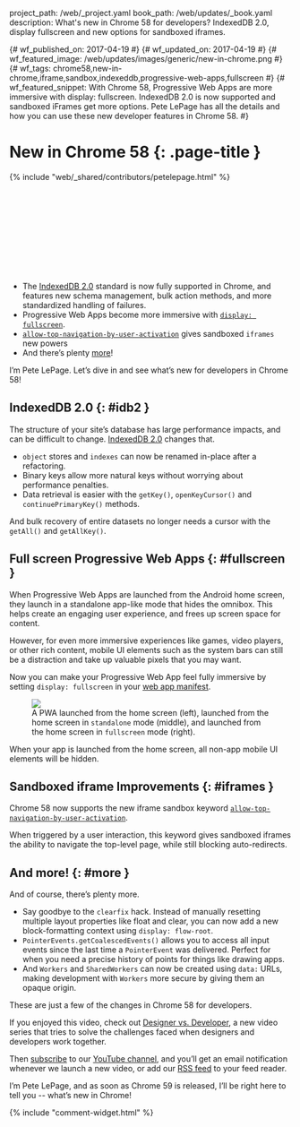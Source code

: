 project_path: /web/_project.yaml
book_path: /web/updates/_book.yaml
description: What's new in Chrome 58 for developers? IndexedDB 2.0, display fullscreen and new options for sandboxed iframes.

{# wf_published_on: 2017-04-19 #}
{# wf_updated_on: 2017-04-19 #}
{# wf_featured_image: /web/updates/images/generic/new-in-chrome.png #}
{# wf_tags: chrome58,new-in-chrome,iframe,sandbox,indexeddb,progressive-web-apps,fullscreen #}
{# wf_featured_snippet: With Chrome 58, Progressive Web Apps are more immersive with display: fullscreen. IndexedDB 2.0 is now supported and sandboxed iFrames get more options. Pete LePage has all the details and how you can use these new developer features in Chrome 58. #}

# New in Chrome 58 {: .page-title }

{% include "web/_shared/contributors/petelepage.html" %}

<div class="clearfix"></div>

<div class="video-wrapper">
  <iframe class="devsite-embedded-youtube-video" data-video-id="TODO"
          data-autohide="1" data-showinfo="0" frameborder="0" allowfullscreen>
  </iframe>
</div>

* The [IndexedDB 2.0](#idb2) standard is now fully supported in Chrome, and
  features new schema management, bulk action methods, and more
  standardized handling of failures.
* Progressive Web Apps become more immersive with
  [`display: fullscreen`](#fullscreen).
* [`allow-top-navigation-by-user-activation`](#iframes) gives sandboxed
  `iframes` new powers
* And there’s plenty [more](#more)!

<div class="clearfix"></div>

I’m Pete LePage. Let’s dive in and see what’s new for developers in Chrome 58! 

<div class="clearfix"></div>

## IndexedDB 2.0 {: #idb2 }

The structure of your site’s database has large performance impacts, and can
be difficult to change.
[IndexedDB 2.0](https://hacks.mozilla.org/2016/10/whats-new-in-indexeddb-2-0/) 
changes that.

* `object` stores and `indexes` can now be renamed in-place after a
  refactoring. 
* Binary keys allow more natural keys without worrying about performance
  penalties.
* Data retrieval is easier with the `getKey()`, `openKeyCursor()` and
  `continuePrimaryKey()` methods. 

And bulk recovery of entire datasets no longer needs a cursor with the
`getAll()` and `getAllKey()`.

## Full screen Progressive Web Apps {: #fullscreen }

When Progressive Web Apps are launched from the Android home screen, they
launch in a standalone app-like mode that hides the omnibox. This helps
create an engaging user experience, and frees up screen space for content. 

However, for even more immersive experiences like games, video players,
or other rich content, mobile UI elements such as the system bars can
still be a distraction and take up valuable pixels that you may want.

Now you can make your Progressive Web App feel fully immersive by setting 
`display: fullscreen` in your
[web app manifest](/web/fundamentals/engage-and-retain/web-app-manifest/). 

<figure>
  <img src="/web/updates/images/2017/04/launch-fullscreen.png">
  <figcaption>
    A PWA launched from the home screen (left), launched from the home screen
    in <code>standalone</code> mode (middle), and launched from the home screen in
    <code>fullscreen</code> mode (right).
  </figcaption>
</figure>

When your app is launched from the home screen, all non-app mobile UI
elements will be hidden.

## Sandboxed iframe Improvements {: #iframes }

Chrome 58 now supports the new iframe sandbox keyword 
[`allow-top-navigation-by-user-activation`](https://html.spec.whatwg.org/multipage/browsers.html#attr-iframe-sandbox-allow-top-navigation-by-user-activation). 

When triggered by a user interaction, this keyword gives sandboxed iframes the
ability to navigate the top-level page, while still blocking auto-redirects.

## And more! {: #more }

And of course, there’s plenty more.

* Say goodbye to the `clearfix` hack. Instead of manually resetting
  multiple layout properties like float and clear, you can now add a new
  block-formatting context using `display: flow-root`. 
* `PointerEvents.getCoalescedEvents()` allows you to access all input events
  since the last time a `PointerEvent` was delivered. Perfect for when you
  need a precise history of points for things like drawing apps.
* And `Workers` and `SharedWorkers` can now be created using `data:` URLs,
  making development with `Workers` more secure by giving them an opaque origin.


These are just a few of the changes in Chrome 58 for developers.  

If you enjoyed this video, check out
[Designer vs. Developer](https://www.youtube.com/playlist?list=PLNYkxOF6rcIC60856GnLEV5GQXMxc9ByJ),
a new video series that tries to solve the challenges faced when designers
and developers work together. 

Then [subscribe](https://goo.gl/6FP1a5) to our
[YouTube channel](https://www.youtube.com/user/ChromeDevelopers/), and
you’ll get an email notification whenever we launch a new video, or add our
[RSS feed](/web/shows/rss.xml) to your feed reader.


I’m Pete LePage, and as soon as Chrome 59 is released, I’ll be right
here to tell you -- what’s new in Chrome!

{% include "comment-widget.html" %}
